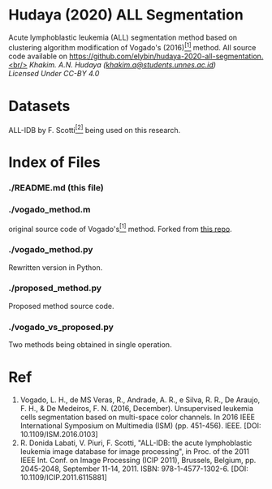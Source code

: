 # Hudaya (2020) ALL Segmentation
Acute lymphoblastic leukemia (ALL) segmentation method based on clustering algorithm modification of Vogado's (2016)<a href="#ref"><sup>[1]</sup></a> method. All source code available on https://github.com/elybin/hudaya-2020-all-segmentation.<br/>
<i>Khakim. A.N. Hudaya (khakim.a@students.unnes.ac.id)</i><br/>
<i>Licensed Under CC-BY 4.0</i>

# Datasets 
ALL-IDB by F. Scotti<a href="#ref"><sup>[2]</sup></a> being used on this research. 

# Index of Files
### ./README.md (this file)
### ./vogado_method.m
original source code of Vogado's<a href="#ref"><sup>[1]</sup></a> method. Forked from <a href="https://github.com/lhvogado/Recent-Computational-Methods-for-White-Blood-Cell-Nuclei-Segmentation-A-Comparative-Study">this repo</a>.
### ./vogado_method.py
Rewritten version in Python.
### ./proposed_method.py
Proposed method source code.
### ./vogado_vs_proposed.py
Two methods being obtained in single operation.

# Ref
<ol>
<li>Vogado, L. H., de MS Veras, R., Andrade, A. R., e Silva, R. R., De Araujo, F. H., & De Medeiros, F. N. (2016, December). Unsupervised leukemia cells segmentation based on multi-space color channels. In 2016 IEEE International Symposium on Multimedia (ISM) (pp. 451-456). IEEE. [DOI: 10.1109/ISM.2016.0103]
</li>
<li>R. Donida Labati, V. Piuri, F. Scotti, "ALL-IDB: the acute lymphoblastic leukemia image database for image processing", in Proc. of the 2011 IEEE Int. Conf. on Image Processing (ICIP 2011), Brussels, Belgium, pp. 2045-2048, September 11-14, 2011. ISBN: 978-1-4577-1302-6. [DOI: 10.1109/ICIP.2011.6115881]
</li>
</ol>

